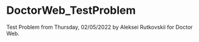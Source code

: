 # DoctorWeb_TestProblem

Test Problem from Thursday, 02/05/2022 by Aleksei Rutkovskii for Doctor Web.
